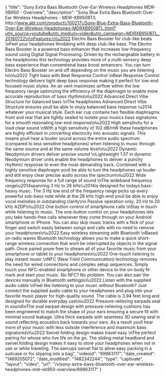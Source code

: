 {
    "title": "Sony Extra Bass Bluetooth Over-Ear Wireless Headphones MDR-XB950 - Overview",
    "description": "Sony Blue Extra Bass Bluetooth Over-Ear Wireless Headphones - MDR-XB950BT\/L http:\/\/www.abt.com\/product\/100217\/Sony-Blue-Extra-Bass-Bluetooth-Over-Ear-Wireless-Headphones-MDRXB950BTL.html?utm_source=youtube&utm_medium=video&utm_campaign=MDRXB950BTL_20160722\n\nFeatures:\n\u2022 Electro Bass Booster for club-like beats \nFeel your headphones throbbing with deep club-like bass. The Electro Bass Booster is a powered bass enhancer that increases low-frequency sound using Digital Signal Processing. Driven by the rechargeable battery in the headphones this technology provides more of a multi-sensory deep bass experience than conventional bass boost enhancers. You can turn Electro Bass Booster on and off depending on the music you are listening to\n\u2022 Tight bass with Beat Response Control \nBeat Response Control technology delivers tight deep bass response making it perfect for low-end focused music styles. An air vent maximizes airflow within the low frequency range optimizing the efficiency of the diaphragm to enable more accurate reproduction of bass rhythms\n\u2022 Advanced Direct Vibe Structure for balanced bass \nThe headphones Advanced Direct Vibe Structure ensures youll be able to enjoy balanced bass response \u2014 whatever your musical style. Each ear cup contains two flexible diaphragms front and rear that are tightly sealed to isolate your musics bass signatures for a smooth resonating low-end response\n\u2022 High sensitivity for a loud clear sound \nWith a high sensitivity of 102 dB\/mW these headphones are highly efficient in converting electricity into acoustic signals. This means youll hear a louder sound across the entire audio spectrum (compared to less sensitive headphones) when listening to music through the same source and at the same volume level\n\u2022 Dynamic Neodymium drivers deliver precise sound \nLightweight 1.57 in dynamic Neodymium driver units enable the headphones to deliver a punchy rhythmic response to even the most demanding track. Combined with a highly sensitive diaphragm youll be able to turn the headphones up louder and still enjoy clear precise audio across the spectrum\n\u2022 Wide frequency response for a full range of sound \nThe wideband frequency range\u2014spanning 3 Hz to 28 kHz\u2014is designed for todays bass-heavy music. The 3 Hz low end of the frequency range picks up every powerful sub-bass note while at the 28 kHz high-end youll be able to enjoy vocal melodies in outstanding clarity\no  Passive operation only; 20 Hz to 20 kHz A2DP\n\u2022 One button control of smartphone calls \nStay in touch while listening to music. The one-button control on your headphones lets you take hands-free calls whenever they come through on your Android smartphone or iPhone. You can also skip music tracks with a flick of your finger and switch easily between songs and calls with no need to remove your headphones\n\u2022 Easy wireless streaming with Bluetooth \nBased on radio waves Bluetooth technology allows you to make a quick short-range wireless connection that wont be interrupted by objects in the signal path. Once paired youre free to stream all of your favorite music from your smartphone or tablet to your headphones\n\u2022 One-touch listening to play instant music \nNFC (Near Field Communication) technology removes the need for wired connections and complex setup sequences. Simply touch your NFC-enabled smartphone or other device to the on-body N-mark and start your music. No NFC? No problem. You can also pair the devices manually in Bluetooth settings\n\u2022 Listen with the supplied audio cable \nFeel like listening to your music without Bluetooth? Just connect the supplied audio cable to your headphones and plug into your favorite music player for high-quality sound. The cable is 3.94 feet long and designed for durable everyday use\n\u2022 Pressure-relieving earpads seal in sound\nThe oval earpad design with pressure-relieving cushions has been engineered to match the shape of your ears ensuring a secure fit with minimal sound leakage. Ultra thick earpads with seamless 3D sewing seal in sound reflecting acoustics back towards your ears. As a result youll hear more of your music with less outside interference and maximum bass signatures\n\u2022 Swivel folding design makes travel easy \nThe perfect pairing for whose who live life on the go. The sliding metal headband and swivel folding design makes it easy to store your headphones when not in use or while traveling. The earcups swivel flat to allow easy packing in a suitcase or for slipping into a bag",
    "videoid": "69863117",
    "date_created": "1469205072",
    "date_modified": "1482342244",
    "type": "captivate",
    "layout": "video",
    "url": "\/v\/sony-extra-bass-bluetooth-over-ear-wireless-headphones-mdr-xb950-overview\/69863117"
}
